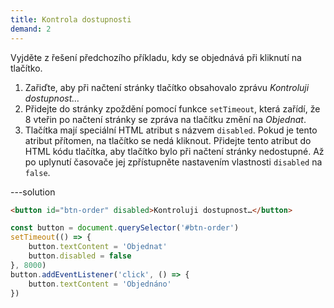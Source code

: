 ```yaml
---
title: Kontrola dostupnosti
demand: 2
---
```


Vyjděte z řešení předchozího příkladu, kdy se objednává při kliknutí na tlačítko.

1. Zařiďte, aby při načtení stránky tlačítko obsahovalo zprávu _Kontroluji dostupnost…_
1. Přidejte do stránky zpoždění pomocí funkce `setTimeout`, která zařídí, že 8 vteřin po načtení stránky se zpráva na tlačítku změní na _Objednat_.
1. Tlačítka mají speciální HTML atribut s názvem `disabled`. Pokud je tento atribut přítomen, na tlačítko se nedá kliknout. Přidejte tento atribut do HTML kódu tlačítka, aby tlačítko bylo při načtení stránky nedostupné. Až po uplynutí časovače jej zpřístupněte nastavením vlastnosti `disabled` na `false`.

---solution

```html
<button id="btn-order" disabled>Kontroluji dostupnost…</button>
```

```js
const button = document.querySelector('#btn-order')
setTimeout(() => {
	button.textContent = 'Objednat'
	button.disabled = false
}, 8000)
button.addEventListener('click', () => {
	button.textContent = 'Objednáno'
})
```
